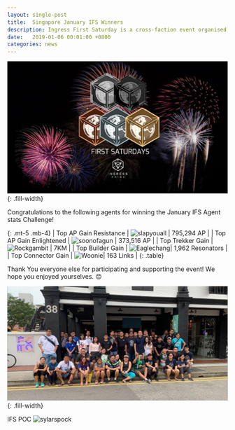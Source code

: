 ```yaml
---
layout: single-post
title:  Singapore January IFS Winners
description: Ingress First Saturday is a cross-faction event organised and run by agents, for agents on the First Saturday of each month.!
date:   2019-01-06 00:01:00 +0800
categories: news
---
```

![ingress fs](/assets/images/news/ifs_sg_banner.jpg){: .fill-width}

Congratulations to the following agents for winning the January IFS Agent stats Challenge!

{: .mt-5 .mb-4}
| Top AP Gain Resistance | ![slapyouall](https://img.shields.io/badge/L16-slapyouall-deepskyblue.svg?style=flat-square) | 795,294 AP |
| Top AP Gain Enlightened | ![soonofagun](https://img.shields.io/badge/L11-soonofagun-limegreen.svg) | 373,516 AP |
| Top Trekker Gain | ![Rockgambit](https://img.shields.io/badge/L16-Rockgambit-limegreen.svg) | 7KM |
| Top Builder Gain | ![Eaglechang](https://img.shields.io/badge/L16-Eaglechang-deepskyblue.svg)| 1,962 Resonators |
| Top Connector Gain | ![Woonie](https://img.shields.io/badge/L16-Woonie-deepskyblue.svg)| 163 Links |
{: .table}

Thank You everyone else for participating and supporting the event!  We hope you enjoyed yourselves. 😊 <br/>

![Group Picture](/assets/images/news/ifs_sg_group.jpg){: .fill-width}

IFS POC ![sylarspock](https://img.shields.io/badge/L16-sylarspock-limegreen.svg)

